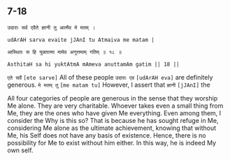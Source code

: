 ## 7-18


```shloka-sa
उदाराः सर्व एवैते ज्ञानी तु आत्मैव मे मतम् ।
```
```shloka-sa-hk
udArAH sarva evaite jJAnI tu Atmaiva me matam |
```
```shloka-sa
आस्थितः स हि युक्तात्मा मामेव अनुत्तमाम् गतिम् ॥ १८ ॥
```
```shloka-sa-hk
AsthitaH sa hi yuktAtmA mAmeva anuttamAm gatim || 18 ||
```

`एते सर्वे` `[ete sarve]` All of these people `उदाराः एव` `[udArAH eva]` are definitely generous. `मे मतम् तु` `[me matam tu]` However, I assert that `ज्ञानी` `[jJAnI]` the

All four categories of people are generous in the sense that they worship Me alone. They are very charitable. Whoever takes even a small thing from Me, they are the ones who have given Me everything. Even among them, I consider the 
Why is this so? That is because he has sought refuge in Me, considering Me alone as the ultimate achievement, knowing that without Me, his Self does not have any basis of existence.
Hence, there is no possibility for Me to exist without him either. In this way, he is indeed My own self.

